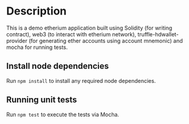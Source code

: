 # Description

This is a demo etherium application built using Solidity (for writing contract), web3 (to interact with etherium network), truffle-hdwallet-provider (for generating ether accounts using account mnemonic) and mocha for running tests.

## Install node dependencies

Run `npm install` to install any required node dependencies.

## Running unit tests

Run `npm test` to execute the tests via Mocha.
